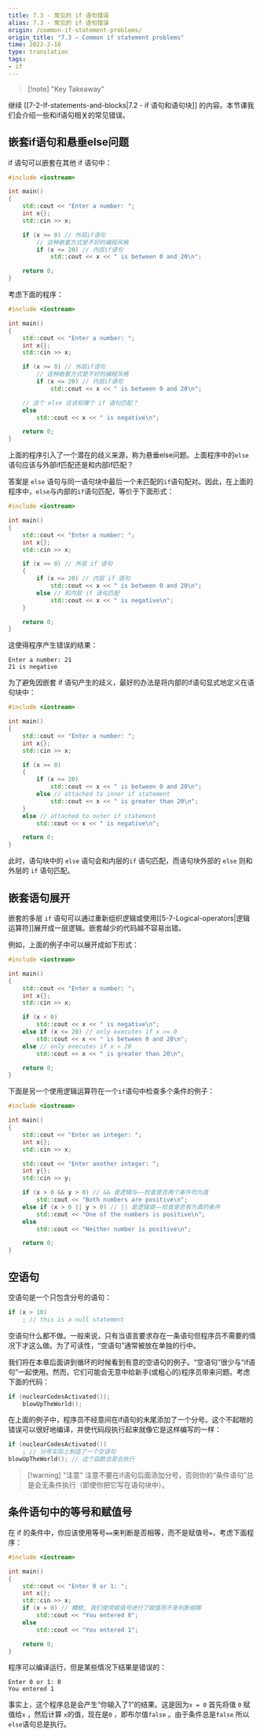 ```yaml
---
title: 7.3 - 常见的 if 语句错误
alias: 7.3 - 常见的 if 语句错误
origin: /common-if-statement-problems/
origin_title: "7.3 — Common if statement problems"
time: 2022-2-10
type: translation
tags:
- if
---
```


> [!note] "Key Takeaway"

继续 [[7-2-If-statements-and-blocks|7.2 - if 语句和语句块]] 的内容。本节课我们会介绍一些和if语句相关的常见错误。

## 嵌套if语句和悬垂else问题

if 语句可以嵌套在其他 if 语句中：

```cpp
#include <iostream>

int main()
{
    std::cout << "Enter a number: ";
    int x{};
    std::cin >> x;

    if (x >= 0) // 外层if语句
        // 这种嵌套方式是不好的编程风格
        if (x <= 20) // 内层if语句
            std::cout << x << " is between 0 and 20\n";

    return 0;
}
```

考虑下面的程序：

```cpp
#include <iostream>

int main()
{
    std::cout << "Enter a number: ";
    int x{};
    std::cin >> x;

    if (x >= 0) // 外层if语句
        // 这种嵌套方式是不好的编程风格
        if (x <= 20) // 内层if语句
            std::cout << x << " is between 0 and 20\n";

    // 这个 else 应该和哪个 if 语句匹配？
    else
        std::cout << x << " is negative\n";

    return 0;
}
```

上面的程序引入了一个潜在的歧义来源，称为悬垂else问题。上面程序中的`else` 语句应该与外部if匹配还是和内部if匹配？

答案是 `else` 语句与同一语句块中最后一个未匹配的`if`语句配对。因此，在上面的程序中，`else`与内部的`if`语句匹配，等价于下面形式：

```cpp
#include <iostream>

int main()
{
    std::cout << "Enter a number: ";
    int x{};
    std::cin >> x;

    if (x >= 0) // 外层 if 语句
    {
        if (x <= 20) // 内层 if 语句
            std::cout << x << " is between 0 and 20\n";
        else // 和内层 if 语句匹配
            std::cout << x << " is negative\n";
    }

    return 0;
}
```

这使得程序产生错误的结果：

```
Enter a number: 21
21 is negative
```

为了避免因嵌套 if 语句产生的歧义，最好的办法是将内部的if语句显式地定义在语句块中：

```cpp
#include <iostream>

int main()
{
    std::cout << "Enter a number: ";
    int x{};
    std::cin >> x;

    if (x >= 0)
    {
        if (x <= 20)
            std::cout << x << " is between 0 and 20\n";
        else // attached to inner if statement
            std::cout << x << " is greater than 20\n";
    }
    else // attached to outer if statement
        std::cout << x << " is negative\n";

    return 0;
}
```

此时，语句块中的 `else` 语句会和内层的`if` 语句匹配，而语句块外部的 `else` 则和外层的 `if` 语句匹配。

## 嵌套语句展开

嵌套的多层 `if` 语句可以通过重新组织逻辑或使用[[5-7-Logical-operators|逻辑运算符]]展开成一层逻辑。嵌套越少的代码越不容易出错。

例如，上面的例子中可以展开成如下形式：

```cpp
#include <iostream>

int main()
{
    std::cout << "Enter a number: ";
    int x{};
    std::cin >> x;

    if (x < 0)
        std::cout << x << " is negative\n";
    else if (x <= 20) // only executes if x >= 0
        std::cout << x << " is between 0 and 20\n";
    else // only executes if x > 20
        std::cout << x << " is greater than 20\n";

    return 0;
}
```

下面是另一个使用逻辑运算符在一个`if`语句中检查多个条件的例子：

```cpp
#include <iostream>

int main()
{
    std::cout << "Enter an integer: ";
    int x{};
    std::cin >> x;

    std::cout << "Enter another integer: ";
    int y{};
    std::cin >> y;

    if (x > 0 && y > 0) // && 是逻辑与——检查是否两个条件均为真
        std::cout << "Both numbers are positive\n";
    else if (x > 0 || y > 0) // || 是逻辑或——检查是否有为真的条件
        std::cout << "One of the numbers is positive\n";
    else
        std::cout << "Neither number is positive\n";

    return 0;
}
```


## 空语句

空语句是一个只包含分号的语句：

```cpp
if (x > 10)
    ; // this is a null statement
```

空语句什么都不做。一般来说，只有当语言要求存在一条语句但程序员不需要的情况下才这么做。为了可读性，“空语句”通常被放在单独的行中。

我们将在本章后面讲到循环的时候看到有意的空语句的例子。“空语句”很少与“if语句”一起使用。然而，它们可能会无意中给新手(或粗心的)程序员带来问题。考虑下面的代码：


```cpp
if (nuclearCodesActivated());
    blowUpTheWorld();
```

在上面的例子中，程序员不经意间在if语句的末尾添加了一个分号。这个不起眼的错误可以很好地编译，并使代码段执行起来就像它是这样编写的一样：

```cpp
if (nuclearCodesActivated())
    ; // 分号实际上制造了一个空语句
blowUpTheWorld(); // 这个函数总是会执行
```

> [!warning] "注意"
> 注意不要在if语句后面添加分号，否则你的“条件语句”总是会无条件执行（即使你把它写在语句块中）。

## 条件语句中的等号和赋值号

在 if 的条件中，你应该使用等号`==`来判断是否相等，而不是赋值号`=`，考虑下面程序：

```cpp
#include <iostream>

int main()
{
    std::cout << "Enter 0 or 1: ";
    int x{};
    std::cin >> x;
    if (x = 0) // 糟糕, 我们使用赋值号进行了赋值而不是判断相等
        std::cout << "You entered 0";
    else
        std::cout << "You entered 1";

    return 0;
}
```

程序可以编译运行，但是某些情况下结果是错误的：

```
Enter 0 or 1: 0
You entered 1
```

事实上，这个程序总是会产生“你输入了1”的结果。这是因为`x = 0` 首先将值 `0` 赋值给`x` ，然后计算 `x`的值，现在是`0` ，即布尔值`false` 。由于条件总是`false` 所以`else`语句总是执行。
